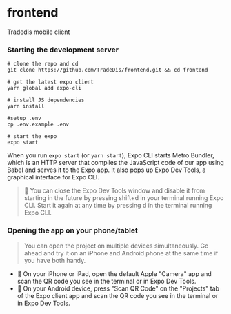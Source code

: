 # frontend

Tradedis mobile client

### Starting the development server

```shell
# clone the repo and cd
git clone https://github.com/TradeDis/frontend.git && cd frontend

# get the latest expo client
yarn global add expo-cli

# install JS dependencies
yarn install

#setup .env
cp .env.example .env

# start the expo
expo start

```

When you run `expo start` (or `yarn start`), Expo CLI starts Metro Bundler, which is an HTTP server that compiles the JavaScript code of our app using Babel and serves it to the Expo app. It also pops up Expo Dev Tools, a graphical interface for Expo CLI.

> 👋 You can close the Expo Dev Tools window and disable it from starting in the future by pressing shift+d in your terminal running Expo CLI. Start it again at any time by pressing d in the terminal running Expo CLI.

### Opening the app on your phone/tablet

> You can open the project on multiple devices simultaneously. Go ahead and try it on an iPhone and Android phone at the same time if you have both handy.

- 🍎 On your iPhone or iPad, open the default Apple "Camera" app and scan the QR code you see in the terminal or in Expo Dev Tools.
- 🤖 On your Android device, press "Scan QR Code" on the "Projects" tab of the Expo client app and scan the QR code you see in the terminal or in Expo Dev Tools.
